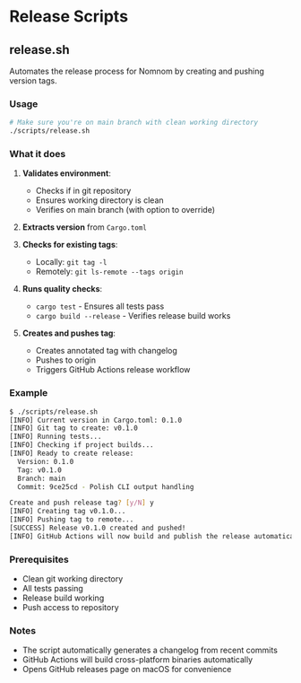 # Release Scripts

## release.sh

Automates the release process for Nomnom by creating and pushing version tags.

### Usage

```bash
# Make sure you're on main branch with clean working directory
./scripts/release.sh
```

### What it does

1. **Validates environment**:
   - Checks if in git repository
   - Ensures working directory is clean
   - Verifies on main branch (with option to override)

2. **Extracts version** from `Cargo.toml`

3. **Checks for existing tags**:
   - Locally: `git tag -l`
   - Remotely: `git ls-remote --tags origin`

4. **Runs quality checks**:
   - `cargo test` - Ensures all tests pass
   - `cargo build --release` - Verifies release build works

5. **Creates and pushes tag**:
   - Creates annotated tag with changelog
   - Pushes to origin
   - Triggers GitHub Actions release workflow

### Example

```bash
$ ./scripts/release.sh
[INFO] Current version in Cargo.toml: 0.1.0
[INFO] Git tag to create: v0.1.0
[INFO] Running tests...
[INFO] Checking if project builds...
[INFO] Ready to create release:
  Version: 0.1.0
  Tag: v0.1.0
  Branch: main
  Commit: 9ce25cd - Polish CLI output handling

Create and push release tag? [y/N] y
[INFO] Creating tag v0.1.0...
[INFO] Pushing tag to remote...
[SUCCESS] Release v0.1.0 created and pushed!
[INFO] GitHub Actions will now build and publish the release automatically.
```

### Prerequisites

- Clean git working directory
- All tests passing
- Release build working
- Push access to repository

### Notes

- The script automatically generates a changelog from recent commits
- GitHub Actions will build cross-platform binaries automatically
- Opens GitHub releases page on macOS for convenience